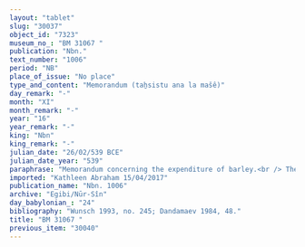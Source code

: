 ```yaml
---
layout: "tablet"
slug: "30037"
object_id: "7323"
museum_no_: "BM 31067 "
publication: "Nbn."
text_number: "1006"
period: "NB"
place_of_issue: "No place"
type_and_content: "Memorandum (taẖsistu ana la mašê)"
day_remark: "-"
month: "XI"
month_remark: "-"
year: "16"
year_remark: "-"
king: "Nbn"
king_remark: "-"
julian_date: "26/02/539 BCE"
julian_date_year: "539"
paraphrase: "Memorandum concerning the expenditure of barley.<br /> The document lists the distribution of barley to three recipients (<strong><sup>f</sup>A<sub>1</sub></strong>,<strong> A<sub>2</sub></strong>,<strong> A<sub>3</sub></strong>).<br /> <strong><sup>f</sup></strong><strong>A<sub>1</sub></strong>, slave of <strong>B</strong> receives 4 kor. <strong>A<sub>2</sub></strong>, slave of <strong>C</strong> receives 2 kor. <strong>A<sub>3</sub></strong> of the Bēlillatāya house: 0;2.3.0 kor. In total 6;2.3.0 kor of barley has been removed (<em>r&ecirc;qu</em> D) from the house. The memorandum (<em>tahsistu</em>) doesn&rsquo;t mention any witnesses or a scribe. <strong>C </strong>can be identified as the adoptive brother of Itti-Marduk-balāṭu/Nab&ucirc;-ahhē-iddin//Egibi. At the time of the recording of this tablet <strong>C</strong> and Iddin-Marduk are business partners. Wunsch 2000, 46 states that the distribution took place through Madānu-bēla-uṣur, slave of Iddin-Marduk.<br /> &nbsp;<br /> <strong><sup>f</sup></strong><strong>A<sub>1 </sub></strong>= <sup>f</sup>Nanāya-silim; <strong>A<sub>2 </sub></strong>= Nab&ucirc;-lū-salim<strong> A<sub>3 </sub></strong>= Bēl&scaron;unu//Bēl-illatāya; <strong>B</strong> = Nergal-ahu-iddin; <strong>C</strong> = Kalbāya"
imported: "Kathleen Abraham 15/04/2017"
publication_name: "Nbn. 1006"
archive: "Egibi/Nūr-Sîn"
day_babylonian_: "24"
bibliography: "Wunsch 1993, no. 245; Dandamaev 1984, 48."
title: "BM 31067 "
previous_item: "30040"
---
```

